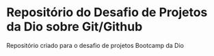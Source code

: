 #  Repositório  do Desafio de Projetos da Dio sobre Git/Github
Repositório criado para o desafio de projetos Bootcamp da Dio
